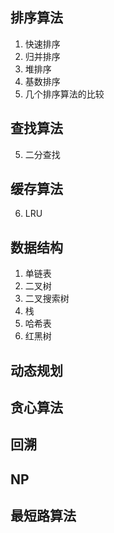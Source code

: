 ## 排序算法

 1. 快速排序
 2. 归并排序
 3. 堆排序
 4. 基数排序
 5. 几个排序算法的比较
 
## 查找算法
 5. 二分查找
 
## 缓存算法
 6. LRU

## 数据结构
 1. 单链表
 2. 二叉树
 3. 二叉搜索树
 4. 栈
 5. 哈希表
 6. 红黑树

## 动态规划
## 贪心算法
## 回溯
## NP
## 最短路算法
 
